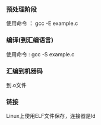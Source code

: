 ### 预处理阶段
使用命令 ： gcc -E example.c
### 编译(到汇编语言)
使用命令 : gcc -S example.c
### 汇编到机器码
到.o文件
### 链接
Linux上使用ELF文件保存，连接器是ld
